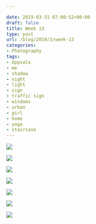 ```yaml
---

date: 2019-03-31 07:00:52+00:00
draft: false
title: Week 13
type: post
url: /blog/2019/3/week-13
categories:
- Photography
tags:
- Uppsala
- me
- shadow
- night
- light
- sign
- traffic sign
- windows
- urban
- girl
- home
- yoga
- staircase
---
```




  
   ![](/images/2019-03-31-20193week-13/20190330-GKAR2469.jpg)

  

  
   ![](/images/2019-03-31-20193week-13/20190330-GKAR2492.jpg)

  

  
   ![](/images/2019-03-31-20193week-13/IMG_2531.jpeg)

  

  
   ![](/images/2019-03-31-20193week-13/IMG_2538.jpeg)

  

  
   ![](/images/2019-03-31-20193week-13/IMG_2544.jpeg)

  

  
   ![](/images/2019-03-31-20193week-13/IMG_2617.jpeg)

  

  
   ![](/images/2019-03-31-20193week-13/IMG_2615.jpeg)

  


